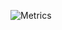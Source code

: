 ![Metrics](https://metrics.lecoq.io/SpyLima?template=classic&stars=1&languages=1&languages.limit=8&languages.sections=most-used&languages.colors=github&languages.details=percetage&languages.threshold=0%25&languages.indepth=false&languages.analysis.timeout=15&languages.categories=markup%2C%20programming&languages.recent.categories=markup%2C%20programming&languages.recent.load=300&languages.recent.days=14&stars.limit=6&config.timezone=America%2FFortaleza&config.display=large)
